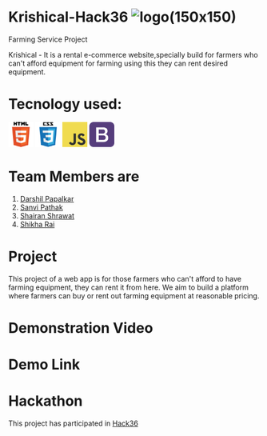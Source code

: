 # Krishical-Hack36  <img width="100" alt="logo(150x150)" src="https://user-images.githubusercontent.com/62132905/114277955-1de98500-9a4b-11eb-989e-cff3d0b04cab.png">

Farming Service Project 
 
Krishical - It is a rental e-commerce website,specially build for farmers who can't afford equipment for farming using this they can rent desired equipment.

# Tecnology used:

<code><img height="50" src="https://raw.githubusercontent.com/github/explore/80688e429a7d4ef2fca1e82350fe8e3517d3494d/topics/html/html.png"></code>
<code><img height="50" src="https://raw.githubusercontent.com/github/explore/80688e429a7d4ef2fca1e82350fe8e3517d3494d/topics/css/css.png"></code>
<code><img height="50" src="https://raw.githubusercontent.com/github/explore/80688e429a7d4ef2fca1e82350fe8e3517d3494d/topics/javascript/javascript.png"></code>
<code><img height="50" src="https://raw.githubusercontent.com/github/explore/80688e429a7d4ef2fca1e82350fe8e3517d3494d/topics/bootstrap/bootstrap.png"></code>


# Team Members are
1. [Darshil Papalkar](https://github.com/Darshil-Papalkar) 
2. [Sanvi Pathak](https://github.com/sanvipathak)
3. [Shairan Shrawat](https://github.com/shairanshrawat)
4. [Shikha Rai](https://github.com/ishikharai)


# Project

This project of a web app is for those farmers who can't afford to have farming equipment, they can rent it from here. We aim to build a platform where farmers can buy or rent out farming equipment at reasonable pricing.


# Demonstration Video



# Demo Link



# Hackathon

This project has participated in [Hack36](https://www.hack36.com/) 
